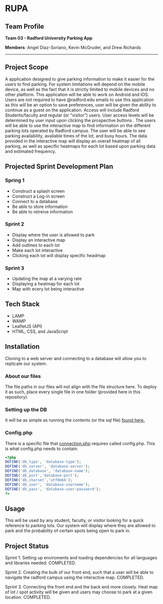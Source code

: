 # RUPA
## Team Profile
**Team 03 - Radford University Parking App** 

**Members**: Angel Diaz-Soriano, Kevin McGruder, and Drew Richards
***
## Project Scope
A application designed to give parking information to make it easier for the users to find parking. For system limitations will depend on the mobile device, as well as the fact that it is strictly limited to mobile devices and no other platform. This application will be able to work on Android and IOS. Users are not required to have @radford.edu emails to use this application as this will be an option to save preferences, user will be given the ability to continue as a guest on the application. Access will include Radford Students/faculty and regular (or “visitor”) users.  User access levels will be determined by user input upon clicking the prospective buttons . The users will be able to use the interactive map to find information on the different parking lots operated by Radford campus. The user will be able to see parking availability, available times of the lot, and busy hours. The data provided in the interactive map will display an overall heatmap of all parking, as well as specific heatmaps for each lot based upon parking data and estimated frequency.

## Projected Sprint Development Plan
### Spring 1
 * Construct a splash screen 
 * Construct a Log-in screen
 * Connect to a database
 * Be able to store information
 * Be able to retreive information
### Sprint 2
 * Display where the user is allowed to park
 * Display an interactive map
 * Add outlines to each lot
 * Make each lot interactive
 * Clicking each lot will display specific headmap
### Sprint 3
 * Updating the map at a varying rate
 * Displaying a heatmap for each lot
 * Map with ecery lot being interactive
## Tech Stack
 * LAMP
 * WAMP
 * LeafletJS (API)
 * HTML, CSS, and JavaScript
## Installation
Cloning to a web server and connecting to a database will allow you to replicate our system.
### About our files
The file paths in our files will not align with the file structure here. To deploy it as such, place every single file in one folder (provided here in this repository).

### Setting up the DB
It will be as simple as running the contents (or the sql file) [found here.](./sql/parkingdb.sql)

### Config.php
There is a specific file that [connection.php](./src/connection.php) requires called config.php. This is what config.php needs to contain:
```php
<?php 
DEFINE('db_type', 'database-type');
DEFINE('db_server', 'database-server');
DEFINE('db_database', 'database-name');
DEFINE('db_port','database-port');
DEFINE('db_charset','utf8mb4');
DEFINE('db_user', 'database-username');
DEFINE('db_pass', 'database-user-password');
?>
```

## Usage
This will be used by any student, faculty, or visitor looking for a quick reference to parking lots. Our system will display where they are allowed to park and the probability of certain spots being open to park in.
## Project Status
Sprint 1. Setting up enviroments and loading dependencies for all languages and libraries needed. COMPLETED.

Sprint 2. Creating the bulk of our front end, such that a user will be able to navigate the radford campus using the interactive map. COMPLETED.

Sprint 3. Connecting the front end and the back end more closely. Heat map of lot / spot activity will be given and users may choose to park at a given location. COMPLETED.
